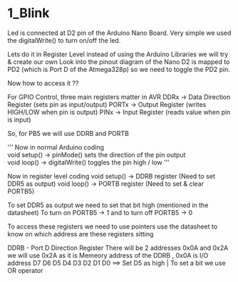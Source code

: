 # 1_Blink
Led is connected at D2 pin of the Arduino Nano Board.
Very simple we used the digitalWrite() to turn on/off the led.

Lets do it in Register Level instead of using the Arduino Libraries we will try & create our own
Look into the pinout diagram of the Nano D2 is mapped to PD2 (which is Port D of the Atmega328p)
so we need to toggle the PD2 pin.

Now how to access it ??

For GPIO Control, three main registers matter in AVR
DDRx -> Data Direction Register (sets pin as input/output)
PORTx -> Output Register (writes HIGH/LOW when pin is output)
PINx -> Input Register (reads value when pin is input)

So, for PB5 we will use DDRB and PORTB

'''
Now in normal Arduino coding  
void setup() -> pinMode() sets the direction of the pin output  
void loop() -> digitalWrite() toggles the pin high / low
'''

Now in register level coding 
void setup() -> DDRB register (Need to set DDR5 as output) 
void loop() -> PORTB register (Need to set & clear PORTB5)

To set DDR5 as output we need to set that bit high (mentioned in the datasheet)
To turn on PORTB5 -> 1 and to turn off PORTB5 -> 0

To access these registers we need to use pointers
use the datasheet to know on which address are these registers sitting 

DDRB - Port D Direction Register 
There will be 2 addresses 0x0A and 0x2A we will use 0x2A as it is Memeory address of the DDRB , 0x0A is I/O address
D7 D6 D5 D4 D3 D2 D1 D0 ==> Set D5 as high | To set a bit we use OR operator 
